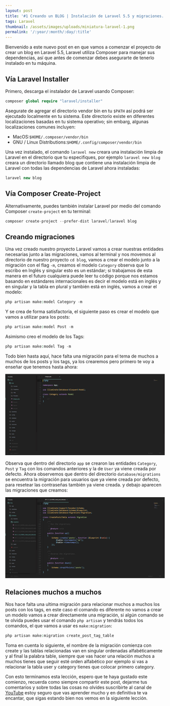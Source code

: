 ```yaml
---
layout: post
title: '#1 Creando un BLOG | Instalación de Laravel 5.5 y migraciones.'
tags: Laravel
thumbnail: /assets/images/uploads/miniatura-laravel-1.png
permalink: '/:year/:month/:day/:title'
---
```

Bienvenido a este nuevo post en en que vamos a comenzar el proyecto de crear un blog en Laravel 5.5, Laravel utiliza Composer para manejar sus dependencias, así que antes de comenzar debes asegurarte de tenerlo instalado en tu máquina.

## Vía Laravel Installer

Primero, descarga el instalador de Laravel usando Composer:

```php
composer global require "laravel/installer"
```

Asegurate de agregar el directorio vendor bin en tu `$PATH` así podrá ser ejecutado localmente en tu sistema. Este directorio existe en diferentes localizaciones basadas en tu sistema operativo; sin embarg, algunas localizaciones comunes incluyen: 

* MacOS:`$HOME/.composer/vendor/bin`
* GNU / Linux Distributions:`$HOME/.config/composer/vendor/bin`

Una vez instalado, el comando `laravel new` creara una instalación limpia de Laravel en el directorio que tu especifiques, por ejemplo `laravel new blog` creara  un directorio llamado blog que contiene una instalación limpia de Laravel con todas las dependencias de Laravel ahora instaladas:

```php
laravel new blog
```

## Vía Composer Create-Project

Alternativamente, puedes también instalar Laravel por medio del comando Composer `create-project` en tu terminal:

```php
composer create-project --prefer-dist laravel/laravel blog
```

## Creando migraciones

Una vez creado nuestro proyecto Laravel vamos a crear nuestras entidades necesarias junto a las migraciones, vamos al terminal y nos movemos al directorio de nuestro proyecto `cd blog`, vamos a crear el modelo junto a la migración con el flag `-m`, creamos el modelo `Category` observa que lo escribo en Inglés y singular esto es un estándar; si trabajamos de esta manera en el futuro cualquiera puede leer tu código porque nos estamos basando en estándares internacionales es decir el modelo está en inglés y en singular y la tabla en plural y también está en inglés, vamos a crear el modelo:

```php
php artisan make:model Category -m
```

Y se crea de forma satisfactoria, el siguiente paso es crear el modelo que vamos a utilizar para los posts:

```php
php artisan make:model Post -m
```

Asimismo creo el modelo de los Tags:

```php
php artisan make:model Tag -m
```

Todo bien hasta aquí, hace falta una migración para el tema de muchos a muchos de los posts y los tags, ya los crearemos pero primero te voy a enseñar que tenemos hasta ahora:

![undefined](/assets/images/uploads/modelos-app.JPG)

Observa que dentro del directorio `app` se crearon las entidades `Category`, `Post` y `Tag` con los comandos anteriores y la de `User` ya viene creada por defecto. Ahora observemos que dentro del directorio `database/migrations` se encuentra la migración para usuarios que ya viene creada por defecto, para resetear las contraseñas también ya viene creada. y debajo aparecen las migraciones que creamos:

![undefined](/assets/images/uploads/migrations-created.JPG)

## Relaciones muchos  a muchos

Nos hace falta una ultima migración para relacionar muchos a muchos los posts con los tags, en este caso el comando es diferente no vamos a crear un modelo vamos a crear directamente una migración, si algún comando se te olvida puedes usar el comando `php artisan` y tendrás todos los comandos, el que vamos a usar es `make:migration`:

```php
php artisan make:migration create_post_tag_table
```

Toma en cuenta lo siguiente, el nombre de la migración comienza con create y las tablas relacionadas van en singular ordenadas alfabéticamente y al final la palabra table, siempre que vas hacer una relación muchos a muchos tienes que seguir esté orden alfabético por ejemplo si vas a relacionar la tabla user y category tienes que colocar primero category.  

Con esto terminamos esta lección, espero que te haya gustado este comienzo, recuerda como siempre compartir este post, dejarme tus comentarios y sobre todas las cosas no olvides suscribirte al canal de [YouTube](https://www.youtube.com/Runcoding) estoy seguro que vas aprender mucho y en definitiva te va encantar, que sigas estando bien nos vemos en la siguiente lección.
